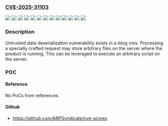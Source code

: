 ### [CVE-2025-31103](https://cve.mitre.org/cgi-bin/cvename.cgi?name=CVE-2025-31103)
![](https://img.shields.io/static/v1?label=Product&message=a-blog%20cms%20(Ver.%202.8.x%20series)&color=blue)
![](https://img.shields.io/static/v1?label=Product&message=a-blog%20cms%20(Ver.2.10.x%20series)&color=blue)
![](https://img.shields.io/static/v1?label=Product&message=a-blog%20cms%20(Ver.2.11.x%20series)&color=blue)
![](https://img.shields.io/static/v1?label=Product&message=a-blog%20cms%20(Ver.2.9.x%20series)&color=blue)
![](https://img.shields.io/static/v1?label=Product&message=a-blog%20cms%20(Ver.3.0.x%20series)&color=blue)
![](https://img.shields.io/static/v1?label=Product&message=a-blog%20cms%20(Ver.3.1.x%20series)&color=blue)
![](https://img.shields.io/static/v1?label=Version&message=%3D%20prior%20to%20Ver.2.10.58%20&color=brighgreen)
![](https://img.shields.io/static/v1?label=Version&message=%3D%20prior%20to%20Ver.2.11.70%20&color=brighgreen)
![](https://img.shields.io/static/v1?label=Version&message=%3D%20prior%20to%20Ver.2.8.80%20&color=brighgreen)
![](https://img.shields.io/static/v1?label=Version&message=%3D%20prior%20to%20Ver.2.9.46%20&color=brighgreen)
![](https://img.shields.io/static/v1?label=Version&message=%3D%20prior%20to%20Ver.3.0.41%20&color=brighgreen)
![](https://img.shields.io/static/v1?label=Version&message=%3D%20prior%20to%20Ver.3.1.37%20&color=brighgreen)
![](https://img.shields.io/static/v1?label=Vulnerability&message=Deserialization%20of%20untrusted%20data&color=brighgreen)

### Description

Untrusted data deserialization vulnerability exists in a-blog cms. Processing a specially crafted request may store arbitrary files on the server where the product is running. This can be leveraged to execute an arbitrary script on the server.

### POC

#### Reference
No PoCs from references.

#### Github
- https://github.com/ARPSyndicate/cve-scores

